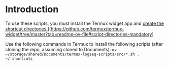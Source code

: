# Introduction

To use these scripts, you must install the Termux widget app and [create the shortcut directories.](https://github.com/termux/termux-widget/tree/master?tab=readme-ov-file#script-directories-mandatory)](https://github.com/termux/termux-widget/tree/master?tab=readme-ov-file#script-directories-mandatory)

Use the following commands in Termux to install the following scripts (after cloning the repo, assuming cloned to Documents):
`mv ~/storage/shared/Documents/termux-logseq-scripts/src/*.sh . ~/.shortcuts`